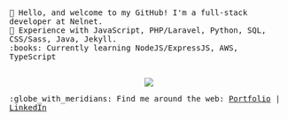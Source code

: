 
<samp>  
👋 Hello, and welcome to my GitHub! I'm a full-stack developer at Nelnet.
  <br> 🧠 Experience with JavaScript, PHP/Laravel, Python, SQL, CSS/Sass, Java, Jekyll.
  <br> :books: Currently learning NodeJS/ExpressJS, AWS, TypeScript<br><br>
  <p align="center">
  <img src="https://media3.giphy.com/media/BRN2Xi0MqnjjO/giphy.gif?cid=ecf05e47f863s2ubi0i84759st2rodfob47uwce7vxopqpi8&ep=v1_gifs_related&rid=giphy.gif&ct=g">
  </p>
:globe_with_meridians: Find me around the web: <a href="https://alyssabenipayo.netlify.app/">Portfolio</a> | <a href="https://www.linkedin.com/in/alyssabenipayo/">LinkedIn</a><br>
</samp>
